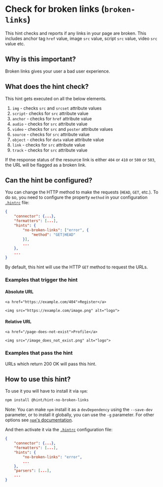 # Check for broken links (`broken-links`)

This hint checks and reports if any links in your page are broken.
This includes anchor tag `href` value, image `src` value,
script `src` value, video `src` value etc.

## Why is this important?

Broken links gives your user a bad user experience.

## What does the hint check?

This hint gets executed on all the below elements.

1. `img` - checks `src` and `srcset` attribute values
2. `script`- checks for `src` attribute value
3. `anchor` - checks for `href` attribute value
4. `audio` - checks for `src` attribute value
5. `video` - checks for `src` and `poster` attribute values
6. `source` - checks for `src` attribute value
7. `object` - checks for `data` value attribute value
8. `link` - checks for `src` attribute value
9. `track` - checks for `src` attribute value

If the response status of the resource link is either `404` or `410`
or `500` or `503`, the URL will be flagged as a broken link.

## Can the hint be configured?

You can change the HTTP method to make the requests (`HEAD`, `GET`,
etc.). To do so, you need to configure the property `method` in your
configuration [`.hintrc`][hintrc] file:

```json
{
    "connector": {...},
    "formatters": [...],
    "hints": {
        "no-broken-links": ["error", {
            "method": "GET|HEAD"
        }],
        ...
    },
    ...
}
```

By default, this hint will use the HTTP `GET` method to request
the URLs.

### Examples that **trigger** the hint

#### Absolute URL

`<a href="https://example.com/404">Register</a>`

`<img src="https://example.com/image.png" alt="logo">`

#### Relative URL

`<a href="/page-does-not-exist">Profile</a>`

`<img src="/image_does_not_exist.png" alt="logo">`

### Examples that **pass** the hint

URLs which return 200 OK will pass this hint.

## How to use this hint?

To use it you will have to install it via `npm`:

```bash
npm install @hint/hint-no-broken-links
```

Note: You can make `npm` install it as a `devDependency` using the
`--save-dev` parameter, or to install it globally, you can use the
`-g` parameter. For other options see [`npm`'s
documentation](https://docs.npmjs.com/cli/install).

And then activate it via the [`.hintrc`][hintrc] configuration file:

```json
{
    "connector": {...},
    "formatters": [...],
    "hints": {
        "no-broken-links": "error",
        ...
    },
    "parsers": [...],
    ...
}
```

<!-- Link labels: -->

[hintrc]: https://webhint.io/docs/user-guide/configuring-webhint/summary/
